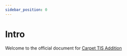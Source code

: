 ```yaml
---
sidebar_position: 0
---
```


# Intro

Welcome to the official document for [Carpet TIS Addition](https://github.com/TISUnion/Carpet-TIS-Addition)
